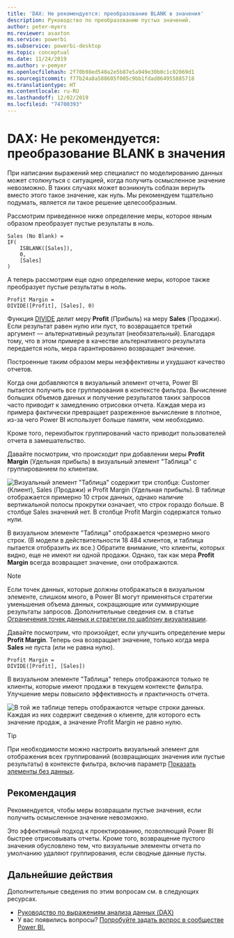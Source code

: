 ```yaml
---
title: 'DAX: Не рекомендуется: преобразование BLANK в значения'
description: Руководство по преобразованию пустых значений.
author: peter-myers
ms.reviewer: asaxton
ms.service: powerbi
ms.subservice: powerbi-desktop
ms.topic: conceptual
ms.date: 11/24/2019
ms.author: v-pemyer
ms.openlocfilehash: 2f70b98ed540a2e5b87e5a949e30b0c1c02069d1
ms.sourcegitcommit: f77b24a8a588605f005c9bb1fdad864955885718
ms.translationtype: HT
ms.contentlocale: ru-RU
ms.lasthandoff: 12/02/2019
ms.locfileid: "74700393"
---
```

# <a name="dax-avoid-converting-blanks-to-values"></a>DAX: Не рекомендуется: преобразование BLANK в значения

При написании выражений мер специалист по моделированию данных может столкнуться с ситуацией, когда получить осмысленное значение невозможно. В таких случаях может возникнуть соблазн вернуть вместо этого такое значение, как нуль. Мы рекомендуем тщательно подумать, является ли такое решение целесообразным.

Рассмотрим приведенное ниже определение меры, которое явным образом преобразует пустые результаты в ноль.

```dax
Sales (No Blank) =
IF(
    ISBLANK([Sales]),
    0,
    [Sales]
)
```

А теперь рассмотрим еще одно определение меры, которое также преобразует пустые результаты в ноль.

```dax
Profit Margin =
DIVIDE([Profit], [Sales], 0)
```

Функция [DIVIDE](/dax/divide-function-dax) делит меру **Profit** (Прибыль) на меру **Sales** (Продажи). Если результат равен нулю или пуст, то возвращается третий аргумент — альтернативный результат (необязательный). Благодаря тому, что в этом примере в качестве альтернативного результата передается ноль, мера гарантированно возвращает значение.

Построенные таким образом меры неэффективны и ухудшают качество отчетов.

Когда они добавляются в визуальный элемент отчета, Power BI пытается получить все группирования в контексте фильтра. Вычисление больших объемов данных и получение результатов таких запросов часто приводит к замедлению отрисовки отчета. Каждая мера из примера фактически превращает разреженное вычисление в плотное, из-за чего Power BI использует больше памяти, чем необходимо.

Кроме того, переизбыток группирований часто приводит пользователей отчета в замешательство.

Давайте посмотрим, что происходит при добавлении меры **Profit Margin** (Удельная прибыль) в визуальный элемент "Таблица" с группированием по клиентам.

![Визуальный элемент "Таблица" содержит три столбца: Customer (Клиент), Sales (Продажи) и Profit Margin (Удельная прибыль). В таблице отображается примерно 10 строк данных, однако наличие вертикальной полосы прокрутки означает, что строк гораздо больше. В столбце Sales значений нет. В столбце Profit Margin содержатся только нули.](media/dax-avoid-converting-blank/table-visual-poor.png)

В визуальном элементе "Таблица" отображается чрезмерно много строк. (В модели в действительности 18 484 клиентов, и таблица пытается отобразить их все.) Обратите внимание, что клиенты, которых видно, еще не имеют ни одной продажи. Однако, так как мера **Profit Margin** всегда возвращает значение, они отображаются.

> [!NOTE]
> Если точек данных, которые должны отображаться в визуальном элементе, слишком много, в Power BI могут применяться стратегии уменьшения объема данных, сокращающие или суммирующие результаты запросов. Дополнительные сведения см. в статье [Ограничения точек данных и стратегии по шаблону визуализации](../visuals/power-bi-data-points.md).

Давайте посмотрим, что произойдет, если улучшить определение меры **Profit Margin**. Теперь она возвращает значение, только когда мера **Sales** не пуста (или не равна нулю).

```dax
Profit Margin =
DIVIDE([Profit], [Sales])
```

В визуальном элементе "Таблица" теперь отображаются только те клиенты, которые имеют продажи в текущем контексте фильтра. Улучшение меры повысило эффективность и практичность отчета.

![В той же таблице теперь отображаются четыре строки данных. Каждая из них содержит сведения о клиенте, для которого есть значение продаж, а значение Profit Margin не равно нулю.](media/dax-avoid-converting-blank/table-visual-good.png)

> [!TIP]
> При необходимости можно настроить визуальный элемент для отображения всех группирований (возвращающих значения или пустые результаты) в контексте фильтра, включив параметр [Показать элементы без данных](../desktop-show-items-no-data.md).

## <a name="recommendation"></a>Рекомендация

Рекомендуется, чтобы меры возвращали пустые значения, если получить осмысленное значение невозможно.

Это эффективный подход к проектированию, позволяющий Power BI быстрее отрисовывать отчеты. Кроме того, возвращение пустого значения обусловлено тем, что визуальные элементы отчета по умолчанию удаляют группирования, если сводные данные пусты.

## <a name="next-steps"></a>Дальнейшие действия

Дополнительные сведения по этим вопросам см. в следующих ресурсах.

- [Руководство по выражениям анализа данных (DAX)](/dax/)
- У вас появились вопросы? [Попробуйте задать вопрос в сообществе Power BI.](https://community.powerbi.com/)
